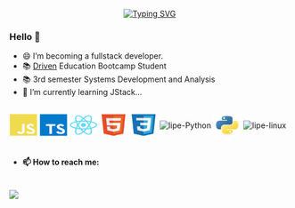 <div align="center">

[![Typing SVG](https://readme-typing-svg.demolab.com/?lines=DEV+FULLSTACK+EM+FORMAÇÃO)](https://git.io/typing-svg)

</div>


### Hello 👋



- 😄 I’m becoming a fullstack developer.
- 📚 <a href="https://www.driven.com.br/" target="_blank">Driven</a> Education Bootcamp Student
- 📚 3rd semester Systems Development and Analysis
- 🌱 I’m currently learning JStack...


<div style="display: inline_block"><br>
  <img align="center" alt="lipe-Js" height="40" width="50" src="https://raw.githubusercontent.com/devicons/devicon/master/icons/javascript/javascript-plain.svg">
  <img align="center" alt="lipe-Ts" height="40" width="50" src="https://raw.githubusercontent.com/devicons/devicon/master/icons/typescript/typescript-plain.svg">
  <img align="center" alt="lipe-React" height="40" width="50" src="https://raw.githubusercontent.com/devicons/devicon/master/icons/react/react-original.svg">
  <img align="center" alt="lipe-HTML" height="40" width="50" src="https://raw.githubusercontent.com/devicons/devicon/master/icons/html5/html5-original.svg">
  <img align="center" alt="lipe-CSS" height="40" width="50" src="https://raw.githubusercontent.com/devicons/devicon/master/icons/css3/css3-original.svg">
  <img align="center" alt="lipe-Python" height="40" width="50" src="https://upload.wikimedia.org/wikipedia/commons/thumb/d/d9/Node.js_logo.svg/590px-Node.js_logo.svg.png?20170401104355">
  <img align="center" alt="lipe-Python" height="40" width="50" src="https://raw.githubusercontent.com/devicons/devicon/master/icons/python/python-original.svg">
  <img align="center" alt="lipe-linux" height="40" width="50" src="https://camo.githubusercontent.com/5827f82f2c2d9c5bad33de64e073659d1a57032b31009b8127189be6876916d4/68747470733a2f2f63646e2e6a7364656c6976722e6e65742f67682f64657669636f6e732f64657669636f6e2f69636f6e732f6c696e75782f6c696e75782d6f726967696e616c2e737667">
</div>

<br>

 - #### 📫 How to reach me:
<br>
<div> 
  <a href="https://www.linkedin.com/in/filipe-tenedini-1532061b9/" target="_blank"><img src="https://img.shields.io/badge/-LinkedIn-%230077B5?style=for-the-badge&logo=linkedin&logoColor=white" target="_blank"></a> 
</div>
